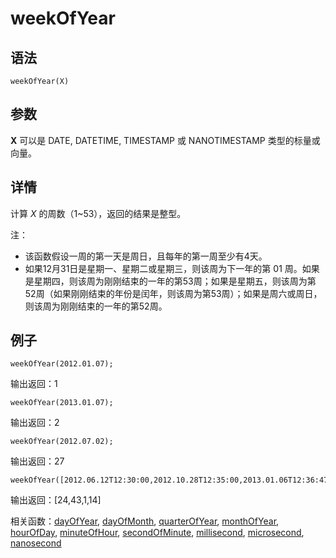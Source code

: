 # weekOfYear

## 语法

`weekOfYear(X)`

## 参数

**X** 可以是 DATE, DATETIME, TIMESTAMP 或 NANOTIMESTAMP
类型的标量或向量。

## 详情

计算 *X* 的周数（1~53），返回的结果是整型。

注：

* 该函数假设一周的第一天是周日，且每年的第一周至少有4天。
* 如果12月31日是星期一、星期二或星期三，则该周为下一年的第 01
  周。如果是星期四，则该周为刚刚结束的一年的第53周；如果是星期五，则该周为第52周（如果刚刚结束的年份是闰年，则该周为第53周）；如果是周六或周日，则该周为刚刚结束的一年的第52周。

## 例子

```
weekOfYear(2012.01.07);
```

输出返回：1

```
weekOfYear(2013.01.07);
```

输出返回：2

```
weekOfYear(2012.07.02);
```

输出返回：27

```
weekOfYear([2012.06.12T12:30:00,2012.10.28T12:35:00,2013.01.06T12:36:47,2013.04.06T08:02:14]);
```

输出返回：[24,43,1,14]

相关函数：[dayOfYear](../d/dayOfYear.md), [dayOfMonth](../d/dayOfMonth.md), [quarterOfYear](../q/quarterOfYear.md), [monthOfYear](../m/monthOfYear.md), [hourOfDay](../h/hourOfDay.md), [minuteOfHour](../m/minuteOfHour.md), [secondOfMinute](../s/secondOfMinute.md), [millisecond](../m/millisecond.md), [microsecond](../m/microsecond.md), [nanosecond](../n/nanosecond.md)

